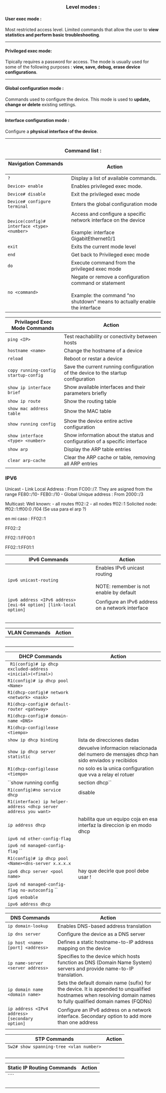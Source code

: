 
### <h3 align = "center"> **Level modes** :</h3> 
#### **User exec mode** :
 Most restricted access level. Limited commands that allow the user to **view statistics and perform basic troubleshooting**.

---
#### **Privileged exec mode**:

Tipically requires a password for access. The mode is usually used for some of the following purposes : **view, save, debug, erase device configurations**.

---
#### **Global configuration mode** :
Commands used to configure the device. This mode is used to **update, change or delete** existing settings. 

---
#### **Interface configuration mode** :
Configure a **physical interface of the device**.

---
## <h3 align = "center">**Command list :** </h3>

| Navigation Commands ‎ ‎ ‎ ‎ ‎ ‎ ‎ ‎ ‎ ‎ ‎ ‎ ‎ ‎ ‎ ‎ ‎ ‎ ‎ ‎ ‎ ‎ ‎ ‎ ‎ |                                    Action |
| -------------------------   |  ------------------- |
| ``?`` | Display a list of available commands. |
| ``Device> enable`` | Enables privileged exec mode. |
| ``Device# disable`` | Exit the privileged exec mode |
| ``Device# configure terminal``  | Enters the global configuration mode |
| ``Device(config)# interface <type> <number>`` | Access and configure a specific network interface on the device <br> <br> Example: interface GigabitEthernet0/1 |
| ``exit`` | Exits the current mode level |
| ``end`` | Get back to Privileged exec mode |
| ``do`` | Execute command from the privileged exec mode |
| ``no <command>`` | Negate or remove a configuration command or statement <br><br> Example: the command "no shutdown" means to actually enable the interface |

| Privilaged Exec Mode Commands ‎             | Action |
| ----- | ----|
| ``ping <IP>`` | Test reachability or conectivity between hosts |
| ``hostname <name>`` | Change the hostname of a device |
| ``reload`` | Reboot or restar a device |
| ``copy running-config startup-config`` | Save the current running configuration of the device to the startup configuration |
| ``show ip interface brief`` | Show available interfaces and their parameters briefly |
| ``show ip route`` | Show the routing table |
| ``show mac address table`` | Show the MAC table |
| ``show running config`` | Show the device entire active configuration |
| ``show interface <type> <number>`` | Show information about the status and configuration of a specific interface |
| ``show arp`` | Display the ARP table entries |
| ``clear arp-cache`` | Clear the ARP cache or table, removing all ARP entries |

### IPV6

Unicast
	-  Link Local Address : From FC00::/7. They are asigned from the range FE80::/10- FEB0::/10
	-  Global Unique address : From 2000::/3

Multicast:
	Well known:
	- all routes ff02::2
	- all nodes ff02::1
	Solicited node: ff02::1:ff00:0 /104 (Se usa para el arp ?)

en mi caso :
FF02::1

FF02::2

FF02::1:FF00:1

FF02::1:FF01:1



| IPv6 Commands ‎ | Action |
| ---- | ---- |
| ``ipv6 unicast-routing``|Enables IPv6 unicast routing<br><br>NOTE: remember is not enable by default|
|``ipv6 address <IPv6 address> [eui-64 option] [link-local option]`` |Configure an IPv6 address on a network interface  |
|  |  |
|  |  |
|  | |
|  |  |
| |  |

| VLAN Commands | Action |
| ---- | ---- |
|  |  |
|  | |
|  |  |
|  |  |
| |  |

| DHCP Commands | Action |
| ---- | ---- |
| `` R1(config)# ip dhcp excluded-address <inicial>(<final>)``|  |
| ``R1(config)# ip dhcp pool <Name>`` | |
| ``R1(dhcp-config)# network <network> <nask> ``|  |
| ``R1(dhcp-config)# default-router <gateway> `` |  |
| ``R1(dhcp-config)# domain-name <DNS> ``|  |
| ``R1(dhcp-config)lease <tiempo>``| |
| ``show ip dhcp binding ``| lista de direcciones dadas |
| ``show ip dhcp server statistic`` |devuelve informacion relacionada del numero de mensajes dhcp han sido enviados y recibidos |
| ``R1(dhcp-config)lease <tiempo>``| no solo es la unica configuration que vva a relay el rotuer|
| ``show running config | section dhcp``|despliega configuracion dhcp del router |
| ``R1(config)#no service dhcp ``| disable|
| ``R1(interface) ip helper- address <dhcp server address you want>``| |
| ``ip address dhcp ``|habilita que un equipo coja en esa interfaz la direccion ip en modo dhcp |
| ``ipv6 nd other-config-flag``| |
| ``ipv6 nd managed-config-flag`` ``| |
| ``R1(config)# ip dhcp pool <Name><dns-server x.x.x.x ``| |
| ``ipv6 dhcp server <pool name> ``|hay que decirle que pool debe usar ! |
| ``ipv6 nd managed-config-flag no-autoconfig`` ``| |
| ``ipv6 enbable ``| |
| ``ipv6 address dhcp ``| |





| DNS Commands | Action |
| ---- | ---- |
| ``ip domain-lookup`` |Enables DNS-based address translation  |
| ``ip dns server`` | Configure the device as a DNS server |
| ``ip host <name> [port] <address>``| Defines  a static hostname-to-IP address mapping on the device |
| ``ip name-server <server address>`` |Specifies to the device which hosts function as DNS (Domain Name System) servers and provide name-to-IP translation. |
| ``ip domain name <domain name>`` |Sets the default domain name (sufix) for the device. It is appended to unqualified hostnames when resolving domain names to fully qualified domain names (FQDNs)|
| ``ip address <IPv4 address> [secondary option]`` | Configure an IPv6 address on a network interface. Secondary option to add more than one address |
|  |  |

| STP Commands | Action |
| ---- | ---- |
| ``Sw2# show spanning-tree <vlan number>`` |  |
|  | |
|  |  |
|  |  |
| |  |

|Static IP Routing Commands | Action |
| ---- | ---- |
| ```` |  |
|  | |
|  |  |
|  |  |
| |  |